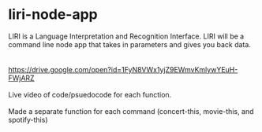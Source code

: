 # liri-node-app

LIRI is a Language Interpretation and Recognition Interface. LIRI will be a command line node app that takes in parameters and gives you back data.
<br></br>
<br>https://drive.google.com/open?id=1FyN8VWx1yjZ9EWmvKmlywYEuH-FWjARZ</br>
<br>Live video of code/psuedocode for each function.</br>
<br>Made a separate function for each command (concert-this, movie-this, and spotify-this)


